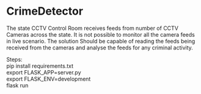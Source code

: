 # CrimeDetector
The state CCTV Control Room receives feeds from number of CCTV Cameras across the state. It is not possible to monitor all the camera feeds in live scenario. The solution Should be capable of reading the feeds being received from the cameras and analyse the feeds for any criminal activity.

Steps: <br/>
pip install requirements.txt <br/>
export FLASK_APP=server.py<br/>
export FLASK_ENV=development<br/>
flask run  <br/>
